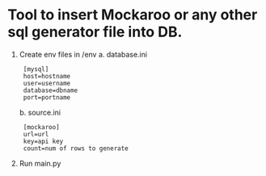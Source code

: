 # Tool to insert Mockaroo or any other sql generator file into DB.
1. Create env files in /env
    a. database.ini
        
        [mysql]
        host=hostname
        user=username
        database=dbname
        port=portname

    b. source.ini

        [mockaroo]
        url=url
        key=api key
        count=num of rows to generate
2. Run main.py